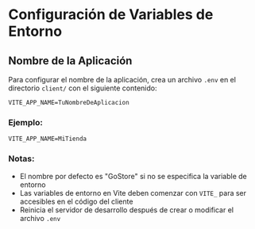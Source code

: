 # Configuración de Variables de Entorno

## Nombre de la Aplicación

Para configurar el nombre de la aplicación, crea un archivo `.env` en el directorio `client/` con el siguiente contenido:

```env
VITE_APP_NAME=TuNombreDeAplicacion
```

### Ejemplo:
```env
VITE_APP_NAME=MiTienda
```

### Notas:
- El nombre por defecto es "GoStore" si no se especifica la variable de entorno
- Las variables de entorno en Vite deben comenzar con `VITE_` para ser accesibles en el código del cliente
- Reinicia el servidor de desarrollo después de crear o modificar el archivo `.env` 